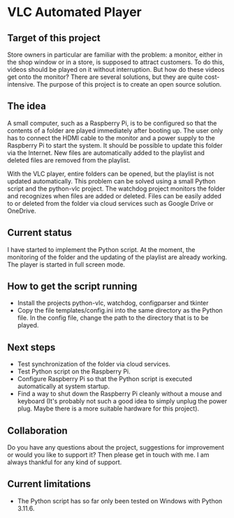# VLC Automated Player

## Target of this project
Store owners in particular are familiar with the problem: a monitor, either in the shop window or in a store, is supposed to attract customers. To do this, videos should be played on it without interruption. But how do these videos get onto the monitor? There are several solutions, but they are quite cost-intensive. The purpose of this project is to create an open source solution.

## The idea
A small computer, such as a Raspberry Pi, is to be configured so that the contents of a folder are played immediately after booting up. The user only has to connect the HDMI cable to the monitor and a power supply to the Raspberry Pi to start the system.
It should be possible to update this folder via the Internet. New files are automatically added to the playlist and deleted files are removed from the playlist.

With the VLC player, entire folders can be opened, but the playlist is not updated automatically. This problem can be solved using a small Python script and the python-vlc project.  The watchdog project monitors the folder and recognizes when files are added or deleted. Files can be easily added to or deleted from the folder via cloud services such as Google Drive or OneDrive.

## Current status
I have started to implement the Python script. At the moment, the monitoring of the folder and the updating of the playlist are already working. The player is started in full screen mode.

## How to get the script running
- Install the projects python-vlc, watchdog, configparser and tkinter
- Copy the file templates/config.ini into the same directory as the Python file. In the config file, change the path to the directory that is to be played.

## Next steps
- Test synchronization of the folder via cloud services.
- Test Python script on the Raspberry Pi.
- Configure Raspberry Pi so that the Python script is executed automatically at system startup.
- Find a way to shut down the Raspberry Pi cleanly without a mouse and keyboard (It's probably not such a good idea to simply unplug the power plug. Maybe there is a more suitable hardware for this project).

## Collaboration
Do you have any questions about the project, suggestions for improvement or would you like to support it? Then please get in touch with me. I am always thankful for any kind of support.

## Current limitations
- The Python script has so far only been tested on Windows with Python 3.11.6.